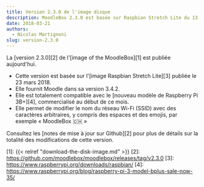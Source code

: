 ```yaml
---
title: Version 2.3.0 de l'image disque
description: MoodleBox 2.3.0 est basée sur Raspbian Stretch Lite du 13.03.2018 et sur Moodle 3.4.2. Elle supporte la nouvelle Raspberry Pi 3B+.
date: 2018-03-21
authors:
  - Nicolas Martignoni
slug: version-2.3.0
---
```


La [version 2.3.0][2] de l'[image of the MoodleBox][1] est publiée aujourd'hui.

  - Cette version est basée sur l'[image Raspbian Stretch Lite][3] publiée le 23 mars 2018.
  - Elle fournit Moodle dans sa version 3.4.2.
  - Elle est totalement compatible avec le [nouveau modèle de Raspberry Pi 3B+][4], commercialisé au début de ce mois.
  - Elle permet de modifier le nom du réseau Wi-Fi (SSID) avec des caractères arbitraires, y compris des espaces et des emojis, par exemple « MoodleBox 🇨🇭 »

Consultez les [notes de mise à jour sur Github][2] pour plus de détails sur la totalité des modifications de cette version.

 [1]: {{< relref "download-the-disk-image.md" >}}
 [2]: https://github.com/moodlebox/moodlebox/releases/tag/v2.3.0
 [3]: https://www.raspberrypi.org/downloads/raspbian/
 [4]: https://www.raspberrypi.org/blog/raspberry-pi-3-model-bplus-sale-now-35/

